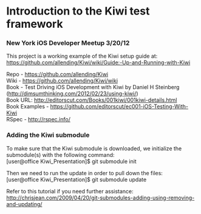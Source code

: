Introduction to the Kiwi test framework 
=======================================

### New York iOS Developer Meetup 3/20/12

This project is a working example of the Kiwi setup guide at:  
https://github.com/allending/Kiwi/wiki/Guide:-Up-and-Running-with-Kiwi

Repo - https://github.com/allending/Kiwi  
Wiki - https://github.com/allending/Kiwi/wiki  
Book - Test Driving iOS Development with Kiwi by Daniel H Steinberg (http://dimsumthinking.com/2012/02/23/using-kiwi/)  
Book URL: http://editorscut.com/Books/001kiwi/001kiwi-details.html  
Book Examples - https://github.com/editorscut/ec001-iOS-Testing-With-Kiwi  
RSpec - http://rspec.info/  

### Adding the Kiwi submodule

To make sure that the Kiwi submodule is downloaded, we initialize the submodule(s) with the following command:  
[user@office Kiwi_Presentation]$ git submodule init

Then we need to run the update in order to pull down the files:  
[user@office Kiwi_Presentation]$ git submodule update

Refer to this tutorial if you need further assistance:  
http://chrisjean.com/2009/04/20/git-submodules-adding-using-removing-and-updating/
